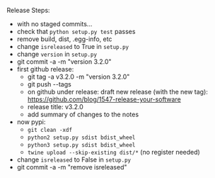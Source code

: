 Release Steps:
- with no staged commits...
- check that `python setup.py test` passes
- remove build, dist, .egg-info, etc
- change `isreleased` to True in `setup.py`
- change `version` in `setup.py`
- git commit -a -m "version 3.2.0"
- first github release:
    - git tag -a v3.2.0 -m "version 3.2.0"
    - git push --tags
    - on github under release: draft new release (with the new tag): https://github.com/blog/1547-release-your-software
    - release title: v3.2.0
    - add summary of changes to the notes
- now pypi:
    - `git clean -xdf`
    - `python2 setup.py sdist bdist_wheel`
    - `python3 setup.py sdist bdist_wheel`
    - `twine upload --skip-existing dist/*` (no register needed)
- change `isreleased` to False in `setup.py`
- git commit -a -m "remove isreleased"
